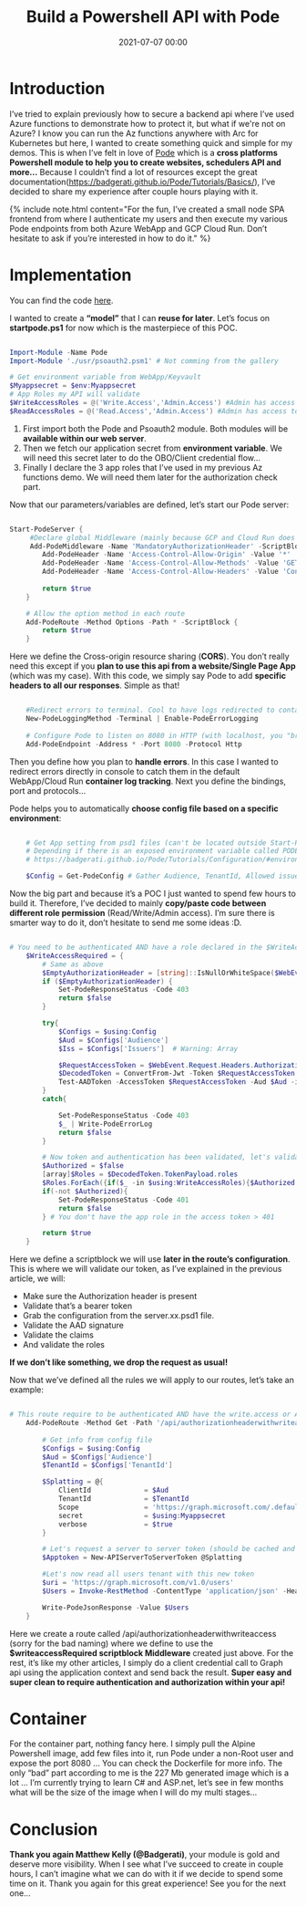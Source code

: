 ﻿---
title: Build a Powershell API with Pode
date: 2021-07-07 00:00
categories: [powershell]
tags: [identity,AAD, Powershell]
---

# Introduction

I’ve tried to explain previously how to secure a backend api where I’ve used Azure functions to demonstrate how to protect it, but what if we're not on Azure? I know you can run the Az functions anywhere with Arc for Kubernetes but here, I wanted to create something quick and simple for my demos. This is when I’ve felt in love of [Pode](https://badgerati.github.io/Pode/) which is a **cross platforms Powershell module to help you to create websites, schedulers API and more…**
Because I couldn’t find a lot of resources except the great documentation(https://badgerati.github.io/Pode/Tutorials/Basics/), I’ve decided to share my experience after couple hours playing with it.

{% include note.html content="For the fun, I’ve created a small node SPA frontend from where I authenticate my users and then execute my various Pode endpoints from both Azure WebApp and GCP Cloud Run. Don’t hesitate to ask if you’re interested in how to do it." %}

# Implementation

You can find the code [here](https://github.com/SCOMnewbie/psoauth2/tree/main/Examples/Powershell/09-WebAPI-With-Pode). 

I wanted to create a **“model”** that I can **reuse for later**. Let’s focus on **startpode.ps1** for now which is the masterpiece of this POC.

```Powershell

Import-Module -Name Pode
Import-Module './usr/psoauth2.psm1' # Not comming from the gallery

# Get environment variable from WebApp/Keyvault
$Myappsecret = $env:Myappsecret
# App Roles my API will validate
$WriteAccessRoles = @('Write.Access','Admin.Access') #Admin has access to both roles
$ReadAccessRoles = @('Read.Access','Admin.Access') #Admin has access to both roles

```

1. First import both the Pode and Psoauth2 module. Both modules will be **available within our web server**.
2. Then we fetch our application secret from **environment variable**. We will need this secret later to do the OBO/Client credential flow…
3. Finally I declare the 3 app roles that I’ve used in my previous Az functions demo. We will need them later for the authorization check part.

Now that our parameters/variables are defined, let’s start our Pode server:

```Powershell

Start-PodeServer {
     #Declare global Middleware (mainly because GCP and Cloud Run does not allow you to allow specific CORS from the portal)
     Add-PodeMiddleware -Name 'MandatoryAuthorizationHeader' -ScriptBlock {
        Add-PodeHeader -Name 'Access-Control-Allow-Origin' -Value '*'  # * Because it's a POC, use your specific frontend URL here
        Add-PodeHeader -Name 'Access-Control-Allow-Methods' -Value 'GET, OPTIONS'
        Add-PodeHeader -Name 'Access-Control-Allow-Headers' -Value 'Content-Type,Authorization'
        
        return $true
    }

    # Allow the option method in each route
    Add-PodeRoute -Method Options -Path * -ScriptBlock {
        return $true
    }

```

Here we define the Cross-origin resource sharing (**CORS**). You don’t really need this except if you **plan to use this api from a website/Single Page App** (which was my case). With this code, we simply say Pode to add **specific headers to all our responses**. Simple as that!

```Powershell

    #Redirect errors to terminal. Cool to have logs redirected to containers logs for tracking
    New-PodeLoggingMethod -Terminal | Enable-PodeErrorLogging
    
    # Configure Pode to listen on 8080 in HTTP (with localhost, you "break" Docker)
    Add-PodeEndpoint -Address * -Port 8080 -Protocol Http

```

Then you define how you plan to **handle errors**. In this case I wanted to redirect errors directly in console to catch them in the default WebApp/Cloud Run **container log tracking**. Next you define the bindings, port and protocols…

Pode helps you to automatically **choose config file based on a specific environment**:

```Powershell

    # Get App setting from psd1 files (can't be located outside Start-PodeServer)
    # Depending if there is an exposed environment variable called PODE_ENVIRONMENT with dev, it will take server.psd1 by default
    # https://badgerati.github.io/Pode/Tutorials/Configuration/#environments

    $Config = Get-PodeConfig # Gather Audience, TenantId, Allowed issuers

```

Now the big part and because it’s a POC I just wanted to spend few hours to build it. Therefore, I’ve decided to mainly **copy/paste code between different role permission** (Read/Write/Admin access). I’m sure there is smarter way to do it, don’t hesitate to send me some ideas :D.

```Powershell

# You need to be authenticated AND have a role declared in the $WriteAccessRoles array
    $WriteAccessRequired = {
        # Same as above
        $EmptyAuthorizationHeader = [string]::IsNullOrWhiteSpace($WebEvent.Request.Headers.Authorization)
        if ($EmptyAuthorizationHeader) {
            Set-PodeResponseStatus -Code 403
            return $false
        }

        try{
            $Configs = $using:Config
            $Aud = $Configs['Audience']
            $Iss = $Configs['Issuers']  # Warning: Array

            $RequestAccessToken = $WebEvent.Request.Headers.Authorization
            $DecodedToken = ConvertFrom-Jwt -Token $RequestAccessToken
            Test-AADToken -AccessToken $RequestAccessToken -Aud $Aud -iss $Iss
        }
        catch{

            Set-PodeResponseStatus -Code 403
            $_ | Write-PodeErrorLog
            return $false
        }

        # Now token and authentication has been validated, let's validate the role
        $Authorized = $false
        [array]$Roles = $DecodedToken.TokenPayload.roles
        $Roles.ForEach({if($_ -in $using:WriteAccessRoles){$Authorized = $true}})
        if(-not $Authorized){
            Set-PodeResponseStatus -Code 401
            return $false
        } # You don't have the app role in the access token > 401

        return $true
    }

```

Here we define a scriptblock we will use **later in the route’s configuration**. This is where we will validate our token, as I’ve explained in the previous article, we will:
* Make sure the Authorization header is present
* Validate that’s a bearer token
* Grab the configuration from the server.xx.psd1 file. 
* Validate the AAD signature
* Validate the claims
* And validate the roles
  
**If we don’t like something, we drop the request as usual!**

Now that we’ve defined all the rules we will apply to our routes, let’s take an example:

```Powershell

# This route require to be authenticated AND have the write.access or Admin.Access permission
    Add-PodeRoute -Method Get -Path '/api/authorizationheaderwithwriteaccess' -Middleware $WriteAccessRequired  -ScriptBlock {
        
        # Get info from config file
        $Configs = $using:Config
        $Aud = $Configs['Audience']
        $TenantId = $Configs['TenantId']

        $Splatting = @{
            ClientId             = $Aud                                    # Define in server.psd1
            TenantId             = $TenantId                               # Define in server.psd1
            Scope                = 'https://graph.microsoft.com/.default'
            secret               = $using:Myappsecret                      # Define in top of this script from environement variable (using: runspace)
            verbose              = $true
        }

        # Let's request a server to server token (should be cached and track in a DB to avoid hammering AAD)
        $Apptoken = New-APIServerToServerToken @Splatting

        #Let's now read all users tenant with this new token
        $uri = 'https://graph.microsoft.com/v1.0/users'
        $Users = Invoke-RestMethod -ContentType 'application/json' -Headers @{'Authorization' = "Bearer $Apptoken" } -Uri $uri -Method get

        Write-PodeJsonResponse -Value $Users
    }

```

Here we create a route called /api/authorizationheaderwithwriteaccess (sorry for the bad naming) where we define to use the **$writeaccessRequired scriptblock Middleware** created just above. For the rest, it’s like my other articles, I simply do a client credential call to Graph api using the application context and send back the result. **Super easy and super clean to require authentication and authorization within your api!**

# Container

For the container part, nothing fancy here. I simply pull the Alpine Powershell image, add few files into it, run Pode under a non-Root user and expose the port 8080 … You can check the Dockerfile for more info. The only “bad” part according to me is the 227 Mb generated image which is a lot … I’m currently trying to learn C# and ASP.net, let’s see in few months what will be the size of the image when I will do my multi stages…

# Conclusion

**Thank you again Matthew Kelly (@Badgerati)**, your module is gold and deserve more visibility. When I see what I’ve succeed to create in couple hours, I can’t imagine what we can do with it if we decide to spend some time on it. Thank you again for this great experience! See you for the next one...
